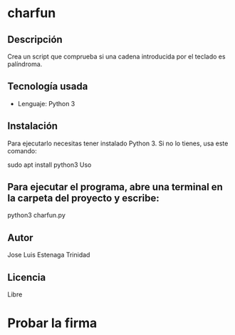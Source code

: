 # charfun

## Descripción
Crea un script que comprueba si una cadena introducida por el teclado es palíndroma.
 
## Tecnología usada
- Lenguaje: Python 3

## Instalación
Para ejecutarlo necesitas tener instalado Python 3. Si no lo tienes, usa este comando:

sudo apt install python3
Uso

## Para ejecutar el programa, abre una terminal en la carpeta del proyecto y escribe:

python3 charfun.py

## Autor

Jose Luis Estenaga Trinidad

## Licencia

Libre
# Probar la firma

